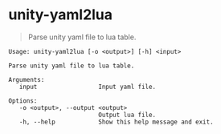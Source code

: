 unity-yaml2lua
==============

> Parse unity yaml file to lua table.

```
Usage: unity-yaml2lua [-o <output>] [-h] <input>

Parse unity yaml file to lua table.

Arguments:
   input                 Input yaml file.

Options:
   -o <output>, --output <output>
                         Output lua file.
   -h, --help            Show this help message and exit.
```
